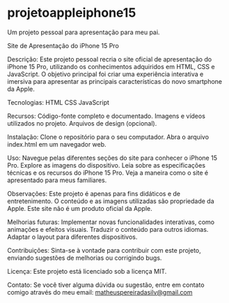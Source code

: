 # projetoappleiphone15
Um projeto pessoal para apresentação para meu pai.

Site de Apresentação do iPhone 15 Pro

Descrição:
Este projeto pessoal recria o site oficial de apresentação do iPhone 15 Pro, utilizando os conhecimentos adquiridos em HTML, CSS e JavaScript. O objetivo principal foi criar uma experiência interativa e imersiva para apresentar as principais características do novo smartphone da Apple.

Tecnologias:
HTML
CSS
JavaScript


Recursos:
Código-fonte completo e documentado.
Imagens e vídeos utilizados no projeto.
Arquivos de design (opcional).

Instalação:
Clone o repositório para o seu computador.
Abra o arquivo index.html em um navegador web.

Uso:
Navegue pelas diferentes seções do site para conhecer o iPhone 15 Pro.
Explore as imagens do dispositivo.
Leia sobre as especificações técnicas e os recursos do iPhone 15 Pro.
Veja a maneira como o site é apresentado para meus familiares.

Observações:
Este projeto é apenas para fins didáticos e de entretenimento.
O conteúdo e as imagens utilizadas são propriedade da Apple.
Este site não é um produto oficial da Apple.

Melhorias futuras:
Implementar novas funcionalidades interativas, como animações e efeitos visuais.
Traduzir o conteúdo para outros idiomas.
Adaptar o layout para diferentes dispositivos.


Contribuições:
Sinta-se à vontade para contribuir com este projeto, enviando sugestões de melhorias ou corrigindo bugs.

Licença:
Este projeto está licenciado sob a licença MIT.

Contato:
Se você tiver alguma dúvida ou sugestão, entre em contato comigo através do meu email: matheuspereiradasilv@gmail.com
